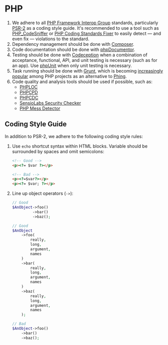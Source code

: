 PHP
===

1.  We adhere to all [PHP Framework Interop Group](http://www.php-fig.org)
    standards, particularly [PSR-2](http://www.php-fig.org/psr/psr-2/) as a
    coding style guide. It's recommended to use a tool such as
    [PHP_CodeSniffer](https://github.com/squizlabs/PHP_CodeSniffer) or
    [PHP Coding Standards Fixer](https://github.com/fabpot/PHP-CS-Fixer) to
    easily detect — and even fix — violations to the standard.
2.  Dependency management should be done with [Composer](https://getcomposer.org).
3.  Code documentation should be done with [phpDocumentor](http://www.phpdoc.org).
4.  Testing should be done with [Codeception](http://codeception.com) when a
    combination of acceptance, functional, API, and unit testing is necessary
    (such as for an app). Use [phpUnit](http://phpunit.de) when only unit
    testing is necessary.
5.  Task running should be done with [Grunt](http://gruntjs.com), which is
    becoming [increasingly](https://chrsm.org/2013/04/25/using-grunt-for-php/)
    [popular](http://mariehogebrandt.se/articles/using-grunt-php-quality-assurance-tools)
    among PHP projects as an alternative to [Phing](http://www.phing.info).
6.  Code quality and analysis tools should be used if possible, such as:
    *   [PHPLOC](https://github.com/sebastianbergmann/phploc)
    *   [PHPCPD](https://github.com/sebastianbergmann/phpcpd)
    *   [PHPCDC](https://github.com/sebastianbergmann/phpdcd)
    *   [SensioLabs Security Checker](https://github.com/sensiolabs/security-checker)
    *   [PHP Mess Detector](http://phpmd.org)

Coding Style Guide
------------------

In addition to PSR-2, we adhere to the following coding style rules:

1.  Use `echo` shortcut syntax within HTML blocks. Variable should be surrounded
    by spaces and omit semicolons:

    ```html
    <!-- Good -->
    <p><?= $var ?></p>

    <!-- Bad -->
    <p><?=$var?></p>
    <p><?= $var; ?></p>
    ```

2.  Line up object operators (`->`):

    ```php
    // Good
    $AnObject->foo()
             ->bar()
             ->baz();

    // Good
    $AnObject
        ->foo(
            really,
            long,
            argument,
            names
        )
        ->bar(
            really,
            long,
            argument,
            names
        )
        ->baz(
            really,
            long,
            argument,
            names
        );

    // Bad
    $AnObject->foo()
        ->bar()
        ->baz();
    ```
